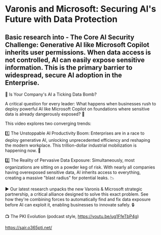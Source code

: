 # Varonis and Microsoft: Securing AI's Future with Data Protection
## Basic research into - The Core AI Security Challenge: Generative AI like Microsoft Copilot inherits user permissions. When data access is not controlled, AI can easily expose sensitive information. This is the primary barrier to widespread, secure AI adoption in the Enterprise.

🤖 Is Your Company's AI a Ticking Data Bomb?

A critical question for every leader: What happens when businesses rush to deploy powerful AI like Microsoft Copilot on foundations where sensitive data is already dangerously exposed? 🤔

This video explores two converging trends:

1️⃣ The Unstoppable AI Productivity Boom: Enterprises are in a race to deploy generative AI, unlocking unprecedented efficiency and reshaping the modern workplace. This trillion-dollar industrial mobilization is happening now. 🚀

2️⃣ The Reality of Pervasive Data Exposure: Simultaneously, most organizations are sitting on a powder keg of risk. With nearly all companies having overexposed sensitive data, AI inherits access to everything, creating a massive "blast radius" for potential leaks. 📉

▶️ Our latest research unpacks the new Varonis & Microsoft strategic partnership, a critical alliance designed to solve this exact problem. See how they're combining forces to automatically find and fix data exposure before AI can exploit it, enabling businesses to innovate safely. 🔒

📺 The PKI Evolution (podcast style, https://youtu.be/ug1FfeTbP4g)

https://sair.o365pti.net/
